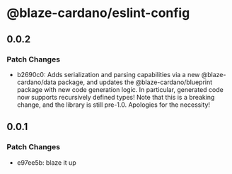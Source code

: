 # @blaze-cardano/eslint-config

## 0.0.2

### Patch Changes

- b2690c0: Adds serialization and parsing capabilities via a new @blaze-cardano/data package, and updates the @blaze-cardano/blueprint package with new code generation logic. In particular, generated code now supports recursively defined types! Note that this is a breaking change, and the library is still pre-1.0. Apologies for the necessity!

## 0.0.1

### Patch Changes

- e97ee5b: blaze it up
